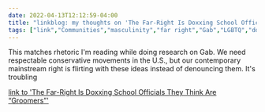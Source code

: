 ```yaml
---
date: 2022-04-13T12:12:59-04:00
title: "linkblog: my thoughts on 'The Far-Right Is Doxxing School Officials They Think Are “Groomers”'"
tags: ["link","Communities","masculinity","far right","Gab","LGBTQ","doxxing"]
---
```

This matches rhetoric I'm reading while doing research on Gab. We need respectable conservative movements in the U.S., but our contemporary mainstream right is flirting with these ideas instead of denouncing them. It's troubling
 
[link to 'The Far-Right Is Doxxing School Officials They Think Are “Groomers”'](https://www.vice.com/en/article/jgm3xx/far-right-groomers-doxxing-school-officials)

